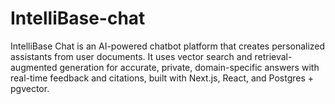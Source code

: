# IntelliBase-chat
IntelliBase Chat is an AI-powered chatbot platform that creates personalized assistants from user documents. It uses vector search and retrieval-augmented generation for accurate, private, domain-specific answers with real-time feedback and citations, built with Next.js, React, and Postgres + pgvector.
